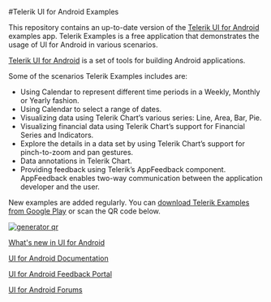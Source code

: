 #Telerik UI for Android Examples

This repository contains an up-to-date version of the [Telerik UI for Android](http://www.telerik.com/android-ui) examples app. 
Telerik Examples is a free application that demonstrates the usage of UI for Android in various scenarios.

[Telerik UI for Android](http://www.telerik.com/android-ui) is a set of tools for building Android applications. 

Some of the scenarios Telerik Examples includes are:
 - Using Calendar to represent different time periods in a Weekly, Monthly or Yearly fashion.
 - Using Calendar to select a range of dates.
 - Visualizing data using Telerik Chart’s various series: Line, Area, Bar, Pie.
 - Visualizing financial data using Telerik Chart’s support for Financial Series and Indicators.
 - Explore the details in a data set by using Telerik Chart’s support for pinch-to-zoom and pan gestures.
 - Data annotations in Telerik Chart.
 - Providing feedback using Telerik’s AppFeedback component. AppFeedback enables two-way communication between the application developer and the user.

New examples are added regularly. You can [download Telerik Examples from Google Play](https://play.google.com/store/apps/details?id=com.telerik.examples) or scan the QR code below.

<a rel='nofollow' href='https://play.google.com/store/apps/details?id=com.telerik.examples' border='0' style='cursor:default'><img src='https://chart.googleapis.com/chart?cht=qr&chl=https%3A%2F%2Fplay.google.com%2Fstore%2Fapps%2Fdetails%3Fid%3Dcom.telerik.examples&chs=180x180&choe=UTF-8&chld=L|2' alt='generator qr'></a>

[What's new in UI for Android](http://www.telerik.com/support/whats-new/android-ui/release-history)

[UI for Android Documentation](http://docs.telerik.com/devtools/android)

[UI for Android Feedback Portal](http://feedback.telerik.com/Project/158)

[UI for Android Forums](http://www.telerik.com/forums/android)
